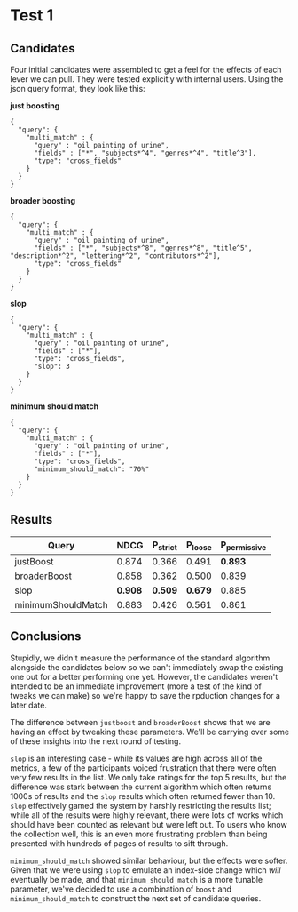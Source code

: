 # Test 1
## Candidates
Four initial candidates were assembled to get a feel for the effects of each lever we can pull. They were tested explicitly with internal users. Using the json query format, they look like this:

**just boosting**
```
{
  "query": {
    "multi_match" : {
      "query" : "oil painting of urine",
      "fields" : ["*", "subjects*^4", "genres*^4", "title^3"], 
      "type": "cross_fields"
    }
  }
}
```

**broader boosting**
```
{
  "query": {
    "multi_match" : {
      "query" : "oil painting of urine",
      "fields" : ["*", "subjects*^8", "genres*^8", "title^5", "description*^2", "lettering*^2", "contributors*^2"], 
      "type": "cross_fields"
    }
  }
}
```

**slop**
```
{
  "query": {
    "multi_match" : {
      "query" : "oil painting of urine",
      "fields" : ["*"], 
      "type": "cross_fields",
      "slop": 3
    }
  }
}
```

**minimum should match**
```
{
  "query": {
    "multi_match" : {
      "query" : "oil painting of urine",
      "fields" : ["*"], 
      "type": "cross_fields",
      "minimum_should_match": "70%"
    }
  }
}
```

## Results

|        Query        |     NDCG     | P<sub>strict</sub> | P<sub>loose</sub> | P<sub>permissive</sub> |
|---------------------|--------------|--------------------|-------------------|------------------------|
| justBoost           | 0.874        | 0.366              | 0.491             | **0.893**              |
| broaderBoost        | 0.858        | 0.362              | 0.500             | 0.839                  |
| slop                | **0.908**    | **0.509**          | **0.679**         | 0.885                  |
| minimumShouldMatch  | 0.883        | 0.426              | 0.561             | 0.861                  |

## Conclusions
Stupidly, we didn't measure the performance of the standard algorithm alongside the candidates below so we can't immediately swap the existing one out for a better performing one yet. However, the candidates weren't intended to be an immediate improvement (more a test of the kind of tweaks we can make) so we're happy to save the rpduction changes for a later date.

The difference between `justboost` and `broaderBoost` shows that we are having an effect by tweaking these parameters. We'll be carrying over some of these insights into the next round of testing.

`slop` is an interesting case - while its values are high across all of the metrics, a few of the participants voiced frustration that there were often very few results in the list. We only take ratings for the top 5 results, but the difference was stark between the current algorithm which often returns 1000s of results and the `slop` results which often returned fewer than 10. `slop` effectively gamed the system by harshly restricting the results list; while all of the results were highly relevant, there were lots of works which should have been counted as relevant but were left out. To users who know the collection well, this is an even more frustrating problem than being presented with hundreds of pages of results to sift through.

`minimum_should_match` showed similar behaviour, but the effects were softer. Given that we were using `slop` to emulate an index-side change which _will_ eventually be made, and that `minimum_should_match` is a more tunable parameter, we've decided to use a combination of `boost` and `minimum_should_match` to construct the next set of candidate queries.